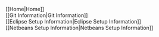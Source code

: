 [[Home|Home]]<br/>
[[Git Information|Git Information]]<br/>
[[Eclipse Setup Information|Eclipse Setup Information]]<br/>
[[Netbeans Setup Information|Netbeans Setup Information]]<br/>